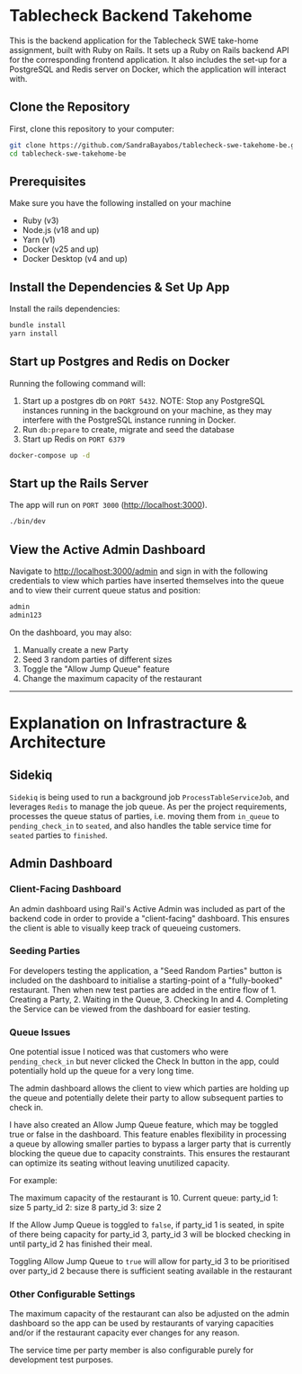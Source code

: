 # Tablecheck Backend Takehome

This is the backend application for the Tablecheck SWE take-home assignment, built with Ruby on Rails. It sets up a Ruby on Rails backend API for the corresponding frontend application. It also includes the set-up for a PostgreSQL and Redis server on Docker, which the application will interact with.

## Clone the Repository

First, clone this repository to your computer:

```bash
git clone https://github.com/SandraBayabos/tablecheck-swe-takehome-be.git
cd tablecheck-swe-takehome-be
```

## Prerequisites

Make sure you have the following installed on your machine

- Ruby (v3)
- Node.js (v18 and up)
- Yarn (v1)
- Docker (v25 and up)
- Docker Desktop (v4 and up)

## Install the Dependencies & Set Up App

Install the rails dependencies:

```bash
bundle install
yarn install
```

## Start up Postgres and Redis on Docker

Running the following command will:

1. Start up a postgres db on `PORT 5432`. NOTE: Stop any PostgreSQL instances running in the background on your machine, as they may interfere with the PostgreSQL instance running in Docker.
2. Run `db:prepare` to create, migrate and seed the database
3. Start up Redis on `PORT 6379`

```bash
docker-compose up -d
```

## Start up the Rails Server

The app will run on `PORT 3000` ([http://localhost:3000](http://localhost:3000)).

```bash
./bin/dev
```

## View the Active Admin Dashboard

Navigate to [http://localhost:3000/admin](http://localhost:3000/admin) and sign in with the following credentials to view which parties have inserted themselves into the queue and to view their current queue status and position:

```bash
admin
admin123
```

On the dashboard, you may also:

1. Manually create a new Party
2. Seed 3 random parties of different sizes
3. Toggle the "Allow Jump Queue" feature
4. Change the maximum capacity of the restaurant

---

# Explanation on Infrastracture & Architecture

## Sidekiq

`Sidekiq` is being used to run a background job `ProcessTableServiceJob`, and leverages `Redis` to manage the job queue. As per the project requirements, processes the queue status of parties, i.e. moving them from `in_queue` to `pending_check_in` to `seated`, and also handles the table service time for `seated` parties to `finished`.

## Admin Dashboard

### Client-Facing Dashboard

An admin dashboard using Rail's Active Admin was included as part of the backend code in order to provide a "client-facing" dashboard.
This ensures the client is able to visually keep track of queueing customers.

### Seeding Parties

For developers testing the application, a "Seed Random Parties" button is included on the dashboard to initialise a starting-point of a "fully-booked" restaurant. Then when new test parties are added in the entire flow of 1. Creating a Party, 2. Waiting in the Queue, 3. Checking In and 4. Completing the Service can be viewed from the dashboard for easier testing.

### Queue Issues

One potential issue I noticed was that customers who were `pending_check_in` but never clicked the Check In button in the app, could potentially hold up the queue for a very long time.

The admin dashboard allows the client to view which parties are holding up the queue and potentially delete their party to allow subsequent parties to check in.

I have also created an Allow Jump Queue feature, which may be toggled true or false in the dashboard. This feature enables flexibility in processing a queue by allowing smaller parties to bypass a larger party that is currently blocking the queue due to capacity constraints. This ensures the restaurant can optimize its seating without leaving unutilized capacity.

For example:

The maximum capacity of the restaurant is 10.
Current queue:
party_id 1: size 5
party_id 2: size 8
party_id 3: size 2

If the Allow Jump Queue is toggled to `false`, if party_id 1 is seated, in spite of there being capacity for party_id 3, party_id 3 will be blocked checking in until party_id 2 has finished their meal.

Toggling Allow Jump Queue to `true` will allow for party_id 3 to be prioritised over party_id 2 because there is sufficient seating available in the restaurant

### Other Configurable Settings

The maximum capacity of the restaurant can also be adjusted on the admin dashboard so the app can be used by restaurants of varying capacities and/or if the restaurant capacity ever changes for any reason.

The service time per party member is also configurable purely for development test purposes.